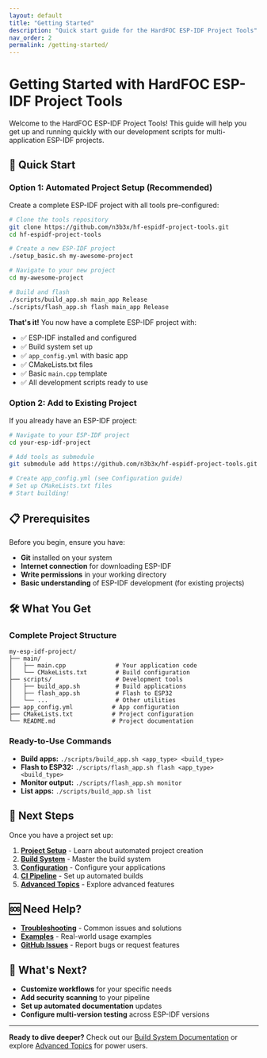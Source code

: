 ```yaml
---
layout: default
title: "Getting Started"
description: "Quick start guide for the HardFOC ESP-IDF Project Tools"
nav_order: 2
permalink: /getting-started/
---
```


# Getting Started with HardFOC ESP-IDF Project Tools

Welcome to the HardFOC ESP-IDF Project Tools! This guide will help you get up and running quickly with our development scripts for multi-application ESP-IDF projects.

## 🚀 Quick Start

### Option 1: Automated Project Setup (Recommended)

Create a complete ESP-IDF project with all tools pre-configured:

```bash
# Clone the tools repository
git clone https://github.com/n3b3x/hf-espidf-project-tools.git
cd hf-espidf-project-tools

# Create a new ESP-IDF project
./setup_basic.sh my-awesome-project

# Navigate to your new project
cd my-awesome-project

# Build and flash
./scripts/build_app.sh main_app Release
./scripts/flash_app.sh flash main_app Release
```

**That's it!** You now have a complete ESP-IDF project with:
- ✅ ESP-IDF installed and configured
- ✅ Build system set up
- ✅ `app_config.yml` with basic app
- ✅ CMakeLists.txt files
- ✅ Basic `main.cpp` template
- ✅ All development scripts ready to use

### Option 2: Add to Existing Project

If you already have an ESP-IDF project:

```bash
# Navigate to your ESP-IDF project
cd your-esp-idf-project

# Add tools as submodule
git submodule add https://github.com/n3b3x/hf-espidf-project-tools.git scripts

# Create app_config.yml (see Configuration guide)
# Set up CMakeLists.txt files
# Start building!
```

## 📋 Prerequisites

Before you begin, ensure you have:

- **Git** installed on your system
- **Internet connection** for downloading ESP-IDF
- **Write permissions** in your working directory
- **Basic understanding** of ESP-IDF development (for existing projects)

## 🛠️ What You Get

### Complete Project Structure
```
my-esp-idf-project/
├── main/
│   ├── main.cpp              # Your application code
│   └── CMakeLists.txt        # Build configuration
├── scripts/                  # Development tools
│   ├── build_app.sh          # Build applications
│   ├── flash_app.sh          # Flash to ESP32
│   └── ...                   # Other utilities
├── app_config.yml           # App configuration
├── CMakeLists.txt           # Project configuration
└── README.md                # Project documentation
```

### Ready-to-Use Commands
- **Build apps:** `./scripts/build_app.sh <app_type> <build_type>`
- **Flash to ESP32:** `./scripts/flash_app.sh flash <app_type> <build_type>`
- **Monitor output:** `./scripts/flash_app.sh monitor`
- **List apps:** `./scripts/build_app.sh list`

## 🎯 Next Steps

Once you have a project set up:

1. **[Project Setup](project-setup/)** - Learn about automated project creation
2. **[Build System](build-system/)** - Master the build system
3. **[Configuration](configuration/)** - Configure your applications
4. **[CI Pipeline](ci-pipeline/)** - Set up automated builds
5. **[Advanced Topics](advanced/multi-version-idf/)** - Explore advanced features

## 🆘 Need Help?

- **[Troubleshooting](troubleshooting/)** - Common issues and solutions
- **[Examples](examples/)** - Real-world usage examples
- **[GitHub Issues](https://github.com/n3b3x/hf-espidf-project-tools/issues)** - Report bugs or request features

## 🎯 What's Next?

- **Customize workflows** for your specific needs
- **Add security scanning** to your pipeline
- **Set up automated documentation** updates
- **Configure multi-version testing** across ESP-IDF versions

---

**Ready to dive deeper?** Check out our [Build System Documentation](build-system/) or explore [Advanced Topics](advanced/multi-version-idf/) for power users.
